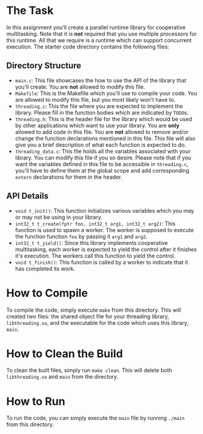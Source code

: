 # The Task
In this assignment you'll create a parallel runtime library for cooperative multitasking. Note that it is __not__ required that you use multiple processors for this runtime. All that we require is a runtime which can support concurrent execution. The starter code directory contains the following files:
## Directory Structure
* `main.c`: This file showcases the how to use the API of the library that you'll create. You are __not__ allowed to modify this file.
* `Makefile`: This is the Makefile which you'll use to compile your code. You are allowed to modify this file, but you most likely won't have to.
* `threading.c`: This the file where you are expected to implement the library. Please fill in the function bodies which are indicated by `TODO`s.
* `threading.h`: This is the header file for the library which would be used by other applications which want to use your library. You are __only__ allowed to add code in this file. You are __not__ allowed to remove and/or change the function declarations mentioned in this file. This file will also give you a brief description of what each function is expected to do.
* `threading_data.c`: This file holds all the variables associated with your library. You can modify this file if you so desire. Please note that if you want the variables defined in this file to be accessible in `threading.c`, you'll have to define them at the global scope and add corresponding `extern` declarations for them in the header.

## API Details
* `void t_init()`: This function initializes various variables which you may or may not be using in your library.
* `int32_t t_create(fptr foo, int32_t arg1, int32_t arg2)`: This function is used to spawn a worker. The worker is supposed to execute the function function `foo` by passing it `arg1` and `arg2`.
* `int32_t t_yield()`: Since this library implements cooperative multitasking, each worker is expected to yield the control after it finishes it's execution. The workers call this function to yield the control.
* `void t_finish()`: This function is called by a worker to indicate that it has completed its work.

# How to Compile
To compile the code, simply execute `make` from this directory. This will created two files: the shared object file for your threading library, `libthreading.so`, and the executable for the code which uses this library, `main`.

# How to Clean the Build
To clean the built files, simply run `make clean`. This will delete both `libthreading.so` and `main` from the directory.

# How to Run
To run the code, you can simply execute the `main` file by running `./main` from this directory.
